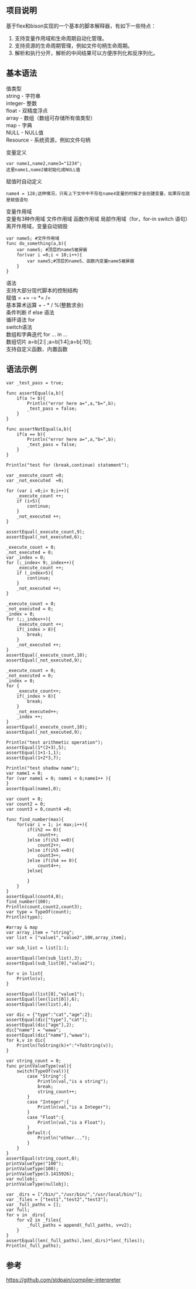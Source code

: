 ## 项目说明
基于flex和bison实现的一个基本的脚本解释器，有如下一些特点：  
1. 支持变量作用域和生命周期自动化管理。  
2. 支持资源的生命周期管理，例如文件句柄生命周期。    
3. 解析和执行分开，解析的中间结果可以方便序列化和反序列化。  
## 基本语法
值类型  
string - 字符串  
integer- 整数  
float  - 双精度浮点  
array  - 数组（数组可存储所有值类型）  
map    - 字典  
NULL   - NULL值  
Resource - 系统资源，例如文件句柄  

变量定义  
```
var name1,name2,name3="1234";
这里name1,name2被初始化成NULL值
```
赋值时自动定义  
```
name4 = 128;这种情况，只有上下文中中不存在name4变量的时候才会创建变量，如果存在就是赋值语句  
``` 
变量作用域  
变量有3种作用域 文件作用域 函数作用域 局部作用域（for，for-in switch 语句） 
离开作用域，变量自动销毁  
```
var name5; #文件作用域
func do_something(a,b){
    var name5; #顶层的name5被屏蔽
    for(var i =0;i < 10;i++){
        var name5;#顶层的name5、函数内变量name5被屏蔽
    }
}
```
语法  
支持大部分现代脚本的控制结构  
赋值 = += -= *= /=   
基本算术运算 + - * / %(整数求余)   
条件判断 if else 语法  
循环语法 for      
switch语法  
数组和字典迭代 for ... in ...  
数组切片  a=b[2:] ;a=b[1:4];a=b[:10];  
支持自定义函数、内置函数  

## 语法示例  
```
var _test_pass = true;

func assertEqual(a,b){
    if(a != b){
        Println("error here a=",a,"b=",b);
        _test_pass = false;
    }
}

func assertNotEqual(a,b){
    if(a == b){
        Println("error here a=",a,"b=",b);
        _test_pass = false;
    } 
}

Println("test for (break,continue) statement");

var _execute_count =0;
var _not_executed  =0;

for (var i =0;i< 9;i++){
    _execute_count ++;
    if (i>5){
        continue;
    }
    _not_executed ++;
}

assertEqual(_execute_count,9);
assertEqual(_not_executed,6);

_execute_count = 0;
_not_executed = 0;
var _index = 0;
for (;_index< 9;_index++){
    _execute_count ++;
    if (_index>5){
        continue;
    }
    _not_executed ++;
}

_execute_count = 0;
_not_executed = 0;
_index = 0;
for (;;_index++){
    _execute_count ++;
    if(_index > 8){
        break;
    }
    _not_executed ++;
}
assertEqual(_execute_count,10);
assertEqual(_not_executed,9);

_execute_count = 0;
_not_executed = 0;
_index = 0;
for {
    _execute_count++;
    if(_index > 8){
        break;
    }
    _not_executed++;
    _index ++;
}
assertEqual(_execute_count,10);
assertEqual(_not_executed,9);

Println("test arithmetic operation");
assertEqual(1*(2+3),5);
assertEqual(1+1-1,1);
assertEqual(1+2*3,7);

Println("test shadow name");
var name1 = 0;
for (var name1 = 0; name1 < 6;name1++ ){
}
assertEqual(name1,0);

var count = 0;
var count2 = 0;
var count3 = 0,count4 =0;

func find_number(max){
    for(var i = 1; i< max;i++){
        if(i%2 == 0){
            count++;
        }else if(i%3 ==0){
            count2++;
        }else if(i%5 ==0){
            count3++;
        }else if(i%4 == 0){
            count4++;
        }else{

        }
    }
}
assertEqual(count4,0);
find_number(100);
Println(count,count2,count3);
var type = TypeOf(count);
Println(type);

#array & map
var array_item = "string";
var list = ["value1","value2",100,array_item];

var sub_list = list[1:];

assertEqual(len(sub_list),3);
assertEqual(sub_list[0],"value2");

for v in list{
    Println(v);
}

assertEqual(list[0],"value1");
assertEqual(len(list[0]),6);
assertEqual(len(list),4);

var dic = {"type":"cat","age":2};
assertEqual(dic["type"],"cat");
assertEqual(dic["age"],2);
dic["name"] = "wawa";
assertEqual(dic["name"],"wawa");
for k,v in dic{
    Println(ToString(k)+":"+ToString(v));
}

var string_count = 0;
func printValueType(val){
    switch(TypeOf(val)){
        case "String":{
            Println(val,"is a string");
            break;
            string_count++;
        }
        case "Integer":{
            Println(val,"is a Integer");
        }
        case "Float":{
            Println(val,"is a Float");
        }
        default:{
            Println("other...");
        }
    }
}
assertEqual(string_count,0);
printValueType("100");
printValueType(100);
printValueType(3.1415926);
var nullobj;
printValueType(nullobj);

var _dirs = ["/bin/","/usr/bin/","/usr/local/bin/"];
var _files = ["test1","test2","test3"];
var _full_paths = [];
var full;
for v in _dirs{
    for v2 in _files{
        _full_paths = append(_full_paths, v+v2);
    }
}
assertEqual(len(_full_paths),len(_dirs)*len(_files));
Println(_full_paths);
```
## 参考
https://github.com/stdpain/compiler-interpreter
